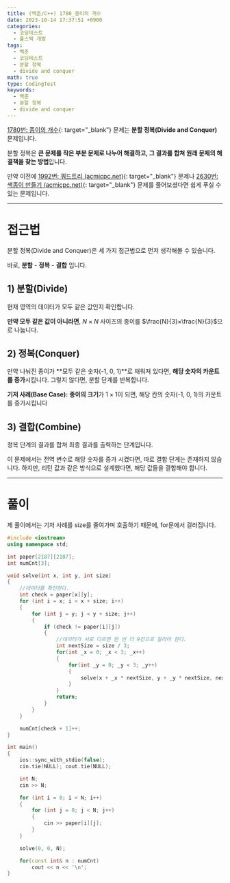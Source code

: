 ```yaml
---
title: (백준/C++) 1780_종이의 개수
date: 2023-10-14 17:37:51 +0900
categories:
  - 코딩테스트
  - 풀스택 개발
tags:
  - 백준
  - 코딩테스트
  - 분할 정복
  - divide and conquer
math: true
type: CodingTest
keywords:
  - 백준
  - 분할 정복
  - divide and conquer
---
```


[1780번: 종이의 개수](https://www.acmicpc.net/problem/1780){: target="_blank"} 문제는 <span class="keyword">**분할 정복(Divide and Conquer)**</span> 문제입니다.

분할 정복은 **<span class="font_highlight">큰 문제를 작은 부분 문제로 나누어 해결</span>하고, 그 결과를 합쳐 원래 문제의 해결책을 찾는 방법**입니다.

만약 이전에 [1992번: 쿼드트리 (acmicpc.net)](https://www.acmicpc.net/problem/1992){: target="_blank"} 문제나 [2630번: 색종이 만들기 (acmicpc.net)](https://www.acmicpc.net/problem/2630){: target="_blank"} 문제를 풀어보셨다면 쉽게 푸실 수 있는 문제입니다.

---

# 접근법

분할 정복(Divide and Conquer)은 세 가지 접근법으로 먼저 생각해볼 수 있습니다.

바로, **분할** - **정복** - **결합** 입니다.

## 1) 분할(Divide)

현재 영역의 데이터가 모두 같은 값인지 확인합니다.

**만약 모두 같은 값이 아니라면**, $N×N$ 사이즈의 종이를 $\frac{N}{3}×\frac{N}{3}$으로 나눕니다.

## 2) 정복(Conquer)

만약 나눠진 종이가 **모두 같은 숫자(-1, 0, 1)**로 채워져 있다면, **해당 숫자의 카운트를 증가**시킵니다. 그렇지 않다면, 분할 단계를 반복합니다.

**기저 사례(Base Case):** **종이의 크기**가 $1×1$이 되면, 해당 칸의 숫자(-1, 0, 1)의 카운트를 증가시킵니다

## 3) 결합(Combine)

정복 단계의 결과를 합쳐 최종 결과를 출력하는 단계입니다.

이 문제에서는 전역 변수로 해당 숫자를 증가 시켰다면, 따로 결합 단계는 존재하지 않습니다. 하지만, 리턴 값과 같은 방식으로 설계했다면, 해당 값들을 결합해야 합니다.

---

# 풀이

제 풀이에서는 기저 사례를 size를 줄여가며 호출하기 때문에, for문에서 걸러집니다. 

```cpp
#include <iostream>
using namespace std;

int paper[2187][2187];
int numCnt[3];

void solve(int x, int y, int size)
{
	//데이터를 확인한다.
	int check = paper[x][y];
	for (int i = x; i < x + size; i++)
	{
		for (int j = y; j < y + size; j++)
		{
			if (check != paper[i][j])
			{
				//데이터가 서로 다르면 한 번 더 9칸으로 잘라야 한다.
				int nextSize = size / 3;
				for(int _x = 0; _x < 3; _x++)
				{
					for(int _y = 0; _y < 3; _y++)
					{
						solve(x + _x * nextSize, y + _y * nextSize, nextSize);
					}
				}
				return;
			}
		}
	}

	numCnt[check + 1]++;
}

int main()
{
	ios::sync_with_stdio(false);
	cin.tie(NULL); cout.tie(NULL);

	int N;
	cin >> N;

	for (int i = 0; i < N; i++)
	{
		for (int j = 0; j < N; j++)
		{
			cin >> paper[i][j];
		}
	}

	solve(0, 0, N);

	for(const int& n : numCnt)
		cout << n << '\n';
}
```